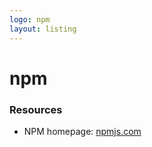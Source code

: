 ```yaml
---
logo: npm
layout: listing
---
```

# npm


### Resources

- NPM homepage: [npmjs.com](https://www.npmjs.com)
